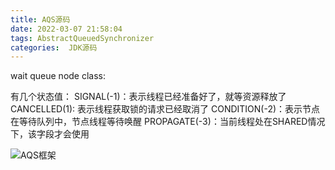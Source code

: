```yaml
---
title: AQS源码
date: 2022-03-07 21:58:04
tags: AbstractQueuedSynchronizer
categories:  JDK源码
---
```


wait queue node class:

有几个状态值：
SIGNAL(-1)：表示线程已经准备好了，就等资源释放了
CANCELLED(1): 表示线程获取锁的请求已经取消了
CONDITION(-2)：表示节点在等待队列中，节点线程等待唤醒
PROPAGATE(-3)：当前线程处在SHARED情况下，该字段才会使用

<!-- more -->
![AQS框架](AQS框架.png)
